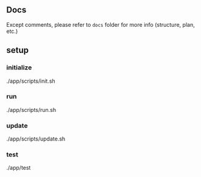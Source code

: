 ## Docs

Except comments, please refer to `docs` folder for more info (structure, plan, etc.)

## setup

### initialize
./app/scripts/init.sh

### run
./app/scripts/run.sh

### update
./app/scripts/update.sh

### test
./app/test
